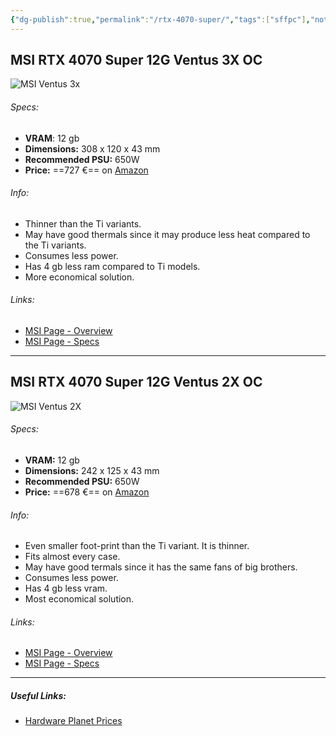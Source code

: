 ```yaml
---
{"dg-publish":true,"permalink":"/rtx-4070-super/","tags":["sffpc"],"noteIcon":""}
---
```


## MSI RTX 4070 Super 12G Ventus 3X OC
![MSI Ventus 3x](https://asset.msi.com/resize/image/global/product/product_17046847997f6caa465609bab60e0c4f9b36b8a649.png62405b38c58fe0f07fcef2367d8a9ba1/1024.png)
###### Specs:
- **VRAM**: 12 gb
- **Dimensions:** 308 x 120 x 43 mm
- **Recommended PSU:** 650W
- **Price:** ==727 €== on [Amazon](https://www.amazon.it/MSI-GeForce-VENTUS-Scheda-Gaming/dp/B0CQMDD2WJ/ref=sr_1_1?__mk_it_IT=%C3%85M%C3%85%C5%BD%C3%95%C3%91&crid=1LKGBVFUFXIYG&dib=eyJ2IjoiMSJ9.6Iu-CxyY1h67gKqec9-D0EjtfDhL7VonMgKCYmXL4yqqXH5rbg49r5F3Dmq6P0wB3-UkxIWx2tkgFX4b_9JD5gF4UEDRTHg4I2toCm_oN5Am2zw8FIKnc91SoGjO8RFHNJcTvxFacA4LqPCC8FS_rEOw-ihBDzw7BW9YQpIl5reyNT3PtsoPtVrticMjDLbff0FSodaal3b1CxSwpsI_mNgZxd_-kGAKPROxxhKdqNvOQzXrCeDoPB0mIfYPmSIZYwkpmbw65olbQZknfkbtHggrW_SZ2bAUua_WcdpNsyI.ZAIE6vX6D-SXd-hMNDH55mvIeWZ8X5x1wqD5MrSDk48&dib_tag=se&keywords=rtx%2B4070ti%2Bsuper&qid=1710060741&sprefix=rtx%2B4070ti%2Bsuper%2Caps%2C145&sr=8-1&ufe=app_do%3Aamzn1.fos.9d4f9b77-768c-4a4e-94ad-33674c20ab35&th=1)

###### Info:
- Thinner than the Ti variants.
- May have good thermals since it may produce less heat compared to the Ti variants.
- Consumes less power.
- Has 4 gb less ram compared to Ti models.
- More economical solution.

###### Links:
- [MSI Page - Overview](https://it.msi.com/Graphics-Card/GeForce-RTX-4070-SUPER-12G-VENTUS-3X-OC/Overview)
- [MSI Page - Specs](https://it.msi.com/Graphics-Card/GeForce-RTX-4070-SUPER-12G-VENTUS-3X-OC/Specification)

---
## MSI RTX 4070 Super 12G Ventus 2X OC
![MSI Ventus 2X](https://asset.msi.com/resize/image/global/product/product_1704699649413398d807686f322a7a562d15b205df.png62405b38c58fe0f07fcef2367d8a9ba1/1024.png)
###### Specs:
- **VRAM:** 12 gb
- **Dimensions:** 242 x 125 x 43 mm
- **Recommended PSU:** 650W
- **Price:** ==678 €== on [Amazon](https://www.amazon.it/MSI-VENTUS-GeForce-NVIDIA-GDDR6X/dp/B0CS3YQZQH/ref=sr_1_2?__mk_it_IT=%C3%85M%C3%85%C5%BD%C3%95%C3%91&crid=2U9XSD42DD3Y1&dib=eyJ2IjoiMSJ9.rOPWWnUq1ZiiHk271bLWhM9tlEPPUjOUESr97F6GPBbCtyPbyFy4hw1bYPd9iNmrBJEybMdN5KKk-nplEivGh6QROSLayFh-uaV8remLmd51GfdFR8G2eDGft1nqqL7hijqC56n4FxayqBkxxrtK7vbTG9CFVsInwFdzarjCfmiWXcaeyeF0FusG_AOqD2CgOiHa0UkDYfOuUm-hGK8b2gBaSfb5U4dFNrumm3VuKb_8yUt1lFUWBQN23KaStK2JeBVpCQOVywBUv64wWz9HhO8zHRyF28TnoXV5OkwXGDA.tmPz-hjajMg0rIEnXD07EBrYeB6QPDw1eVIftd_Ybgk&dib_tag=se&keywords=rtx+4070+super+ventus&qid=1710063926&sprefix=rtx+4070+super+ventus%2Caps%2C145&sr=8-2&ufe=app_do%3Aamzn1.fos.9d4f9b77-768c-4a4e-94ad-33674c20ab35)

###### Info:
- Even smaller foot-print than the Ti variant. It is thinner.
- Fits almost every case.
- May have good termals since it has the same fans of big brothers.
- Consumes less power.
- Has 4 gb less vram.
- Most economical solution.

###### Links:
- [MSI Page - Overview](https://it.msi.com/Graphics-Card/GeForce-RTX-4070-SUPER-12G-VENTUS-2X-OC/Overview)
- [MSI Page - Specs](https://it.msi.com/Graphics-Card/GeForce-RTX-4070-SUPER-12G-VENTUS-2X-OC/Specification)

---

##### Useful Links:
- [Hardware Planet Prices](https://www.hardware-planet.it/ricerca?controller=search&s=rtx+4070+super)